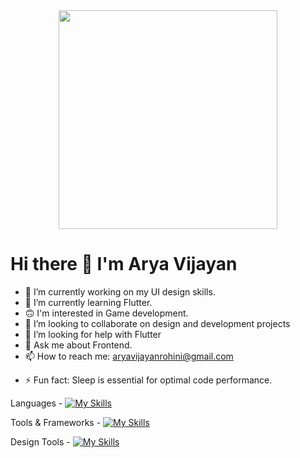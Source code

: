 
<!-- ![linkedin](https://github.com/AryaV14/AryaV14/assets/99739280/22b0d006-7ca1-4b20-b7fc-864c4ac73337) -->

<div id="header" align="center">
  <img src="https://media.giphy.com/media/UX4mOHLjqEq52Gkq1c/giphy.gif" width="350"/>
</div>


# Hi there 👋 I'm Arya Vijayan


- 🔭 I’m currently working on my UI design skills.
- 🌱 I’m currently learning Flutter.
- 🙃 I'm interested in Game development.
- 👯 I’m looking to collaborate on design and development projects
- 🤔 I’m looking for help with Flutter
- 💬 Ask me about Frontend.
- 📫 How to reach me: aryavijayanrohini@gmail.com
<!-- - 😄 Pronouns: ... -->
- ⚡ Fun fact: Sleep is essential for optimal code performance.



Languages -
[![My Skills](https://skillicons.dev/icons?i=c,java,cpp,python,dart&theme=light)](https://skillicons.dev)

Tools & Frameworks - [![My Skills](https://skillicons.dev/icons?i=html,css,flask,flutter&theme=light)](https://skillicons.dev)

Design Tools - [![My Skills](https://skillicons.dev/icons?i=figma,ps,ai,&theme=light)](https://skillicons.dev)


